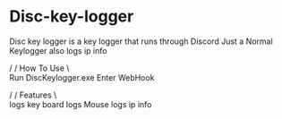 # Disc-key-logger
Disc key logger is a key logger that runs through Discord 
Just a Normal Keylogger also logs ip info


/ / How To Use \ \
Run DiscKeylogger.exe
 Enter WebHook

/ / Features \ \
logs key board
logs Mouse
logs ip info
